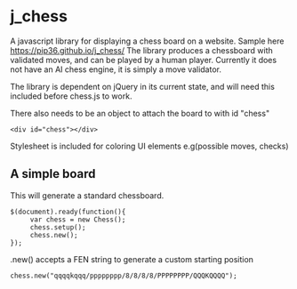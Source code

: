 # j_chess

A javascript library for displaying a chess board on a website. Sample here https://pip36.github.io/j_chess/ 
The library produces a chessboard with validated moves, and can be played by a human player. Currently it does not have an AI chess engine, it is simply a move validator.

The library is dependent on jQuery in its current state, and will need this included before chess.js to work.

There also needs to be an object to attach the board to with id "chess"

    <div id="chess"></div>
    
Stylesheet is included for coloring UI elements e.g(possible moves, checks)

A simple board
---------------------------
This will generate a standard chessboard.

    $(document).ready(function(){
	     var chess = new Chess();
         chess.setup();
	     chess.new();
    });
    
.new() accepts a FEN string to generate a custom starting position

    chess.new("qqqqkqqq/pppppppp/8/8/8/8/PPPPPPPP/QQQKQQQQ");
